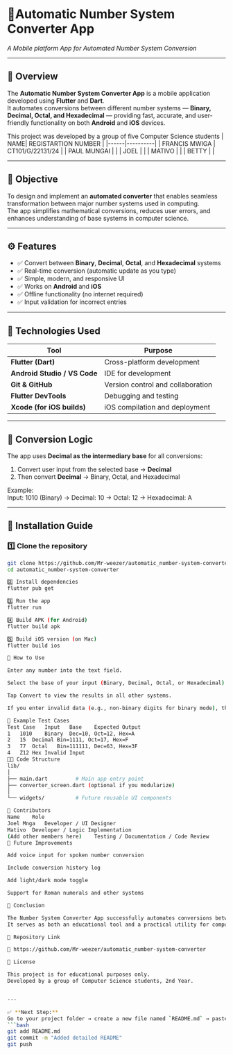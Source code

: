 # 📱Automatic Number System Converter App  
_A Mobile platform App for Automated Number System Conversion_

---

## 🧩 Overview  
The **Automatic Number System Converter App** is a mobile application developed using **Flutter** and **Dart**.  
It automates conversions between different number systems — **Binary, Decimal, Octal, and Hexadecimal** — providing fast, accurate, and user-friendly functionality on both **Android** and **iOS** devices.

This project was developed by a group of five Computer Science students 
| NAME| REGISTARTION NUMBER |
|------|----------|
| FRANCIS MWIGA | CT101/G/22131/24 |
| PAUL MUNGAI |  |
| JOEL |  |
| MATIVO |  |
| BETTY |  |

---

## 🧠 Objective  
To design and implement an **automated converter** that enables seamless transformation between major number systems used in computing.  
The app simplifies mathematical conversions, reduces user errors, and enhances understanding of base systems in computer science.

---

## ⚙️ Features  
- ✅ Convert between **Binary**, **Decimal**, **Octal**, and **Hexadecimal** systems  
- ✅ Real-time conversion (automatic update as you type)  
- ✅ Simple, modern, and responsive UI  
- ✅ Works on **Android** and **iOS**  
- ✅ Offline functionality (no internet required)  
- ✅ Input validation for incorrect entries  

---

## 🧰 Technologies Used  
| Tool | Purpose |
|------|----------|
| **Flutter (Dart)** | Cross-platform development |
| **Android Studio / VS Code** | IDE for development |
| **Git & GitHub** | Version control and collaboration |
| **Flutter DevTools** | Debugging and testing |
| **Xcode (for iOS builds)** | iOS compilation and deployment |

---

## 🧮 Conversion Logic

The app uses **Decimal as the intermediary base** for all conversions:

1. Convert user input from the selected base → **Decimal**  
2. Then convert **Decimal** → Binary, Octal, and Hexadecimal  

Example:  
Input: 1010 (Binary)
→ Decimal: 10
→ Octal: 12
→ Hexadecimal: A


---

## 🧭 Installation Guide

### 1️⃣ Clone the repository
```bash
git clone https://github.com/Mr-weezer/automatic_number-system-converter.git
cd automatic_number-system-converter

2️⃣ Install dependencies
flutter pub get

3️⃣ Run the app
flutter run

4️⃣ Build APK (for Android)
flutter build apk

5️⃣ Build iOS version (on Mac)
flutter build ios

🧩 How to Use

Enter any number into the text field.

Select the base of your input (Binary, Decimal, Octal, or Hexadecimal).

Tap Convert to view the results in all other systems.

If you enter invalid data (e.g., non-binary digits for binary mode), the app will display “Invalid Input.”

🧪 Example Test Cases
Test Case	Input	Base	Expected Output
1	1010	Binary	Dec=10, Oct=12, Hex=A
2	15	Decimal	Bin=1111, Oct=17, Hex=F
3	77	Octal	Bin=111111, Dec=63, Hex=3F
4	Z12	Hex	Invalid Input
👨‍💻 Code Structure
lib/
│
├── main.dart         # Main app entry point
├── converter_screen.dart (optional if you modularize)
│
└── widgets/          # Future reusable UI components

👥 Contributors
Name	Role
Joel Mnga	Developer / UI Designer
Mativo	Developer / Logic Implementation
(Add other members here)	Testing / Documentation / Code Review
🚀 Future Improvements

Add voice input for spoken number conversion

Include conversion history log

Add light/dark mode toggle

Support for Roman numerals and other systems

🏁 Conclusion

The Number System Converter App successfully automates conversions between different number systems and demonstrates efficient use of Flutter for cross-platform development.
It serves as both an educational tool and a practical utility for computer science learners.

📎 Repository Link

🔗 https://github.com/Mr-weezer/automatic_number-system-converter

📜 License

This project is for educational purposes only.
Developed by a group of Computer Science students, 2nd Year.


---

✅ **Next Step:**  
Go to your project folder → create a new file named `README.md` → paste the above text → then run:
```bash
git add README.md
git commit -m "Added detailed README"
git push

